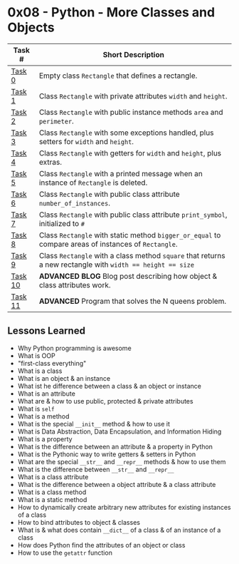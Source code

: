  # 0x08 - Python - More Classes and Objects
Task # | Short Description
-------|------------
[Task 0](0-rectangle.py) | Empty class `Rectangle` that defines a rectangle.
[Task 1](1-rectangle.py) | Class `Rectangle` with private attributes `width` and `height`.
[Task 2](2-rectangle.py) | Class `Rectangle` with public instance methods `area` and `perimeter`.
[Task 3](3-rectangle.py) | Class `Rectangle` with some exceptions handled, plus setters for `width` and `height`.
[Task 4](4-rectangle.py) | Class `Rectangle` with getters for `width` and `height`, plus extras.
[Task 5](5-rectangle.py) | Class `Rectangle` with a printed message when an instance of `Rectangle` is deleted.
[Task 6](6-rectangle.py) | Class `Rectangle` with public class attribute `number_of_instances`.
[Task 7](7-rectangle.py) | Class `Rectangle` with public class attribute `print_symbol`, initialized to `#`
[Task 8](8-rectangle.py) | Class `Rectangle` with static method `bigger_or_equal` to compare areas of instances of `Rectangle`.
[Task 9](9-rectangle.py) | Class `Rectangle` with a class method `square` that returns a new rectangle with `width == height == size`
[Task 10]() | **ADVANCED** **BLOG** Blog post describing how object & class attributes work.
[Task 11](101-nqueens.py) | **ADVANCED** Program that solves the N queens problem.
 ## Lessons Learned
* Why Python programming is awesome
* What is OOP
* "first-class everything"
* What is a class
* What is an object & an instance
* What ist he difference between a class & an object or instance
* What is an attribute
* What are & how to use public, protected & private attributes
* What is `self`
* What is a method
* What is the special `__init__` method & how to use it
* What is Data Abstraction, Data Encapsulation, and Information Hiding
* What is a property
* What is the difference between an attribute & a property in Python
* What is the Pythonic way to write getters & setters in Python
* What are the special `__str__` and `__repr__` methods & how to use them
* What is the difference between `__str__` and `__repr__`
* What is a class attribute
* What is the difference between a object attribute & a class attribute
* What is a class method
* What is a static method
* How to dynamically create arbitrary new attributes for existing instances of a class
* How to bind attributes to object & classes
* What is & what does contain `__dict__` of a class & of an instance of a class
* How does Python find the attributes of an object or class
* How to use the `getattr` function
